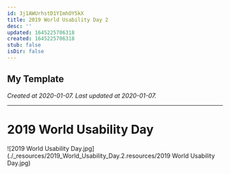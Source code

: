 ```yaml
---
id: 3j1AWUrhstD1YImhOY5kX
title: 2019 World Usability Day 2
desc: ''
updated: 1645225706318
created: 1645225706318
stub: false
isDir: false
---
```

My Template
---

_Created at 2020-01-07._
_Last updated at 2020-01-07._




---

# 2019 World Usability Day


![2019 World Usability Day.jpg](./_resources/2019_World_Usability_Day.2.resources/2019 World Usability Day.jpg)

